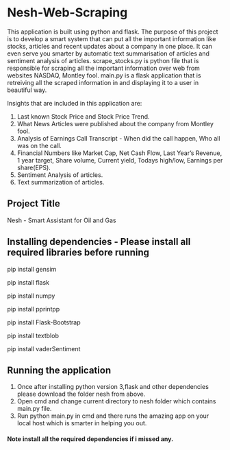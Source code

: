 # Nesh-Web-Scraping
This application is built using python and flask. The purpose of this project is to develop a smart system that can put all the important 
information like stocks, articles and recent updates about a company in one place. It can even serve you smarter by automatic text summarisation of articles and sentiment analysis of articles.  scrape_stocks.py is python file that is responsible for scraping all the important information over web from websites NASDAQ, Montley fool. main.py is a flask application that is retreiving all the scraped information in and displaying it to a user in beautiful way.

Insights that are included in this application are:
1) Last known Stock Price and Stock Price Trend.
2) What News Articles were published about the company from Montley fool. 
3) Analysis of Earnings Call Transcript - When did the call happen, Who all was on the call.
4) Financial Numbers like Market Cap, Net Cash Flow, Last Year’s Revenue, 1 year target, Share volume, Current yield, Todays high/low, Earnings per share(EPS).
5) Sentiment Analysis of articles.
6) Text summarization of articles.

## Project Title
Nesh - Smart Assistant for Oil and Gas

## Installing dependencies - Please install all required libraries before running

pip install gensim

pip install flask

pip install numpy

pip install pprintpp

pip install Flask-Bootstrap

pip install textblob

pip install vaderSentiment

## Running the application
1) Once after installing python version 3,flask and other dependencies please download the folder nesh from above.
2) Open cmd and change current directory to nesh folder which contains main.py file.
3) Run python main.py in cmd and there runs the amazing app on your local host which is smarter in helping you out.

#### Note install all the required dependencies if i missed any. 

